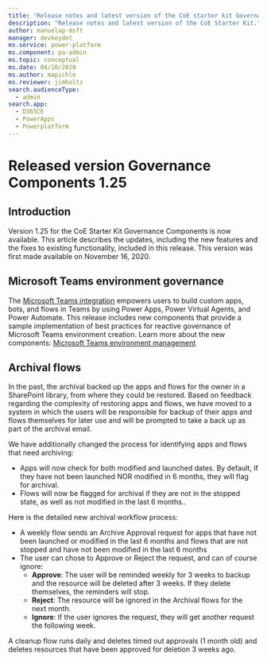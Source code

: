 ```yaml
---
title: "Release notes and latest version of the CoE starter kit Governance components 1.25 | MicrosoftDocs"
description: "Release notes and latest version of the CoE Starter Kit."
author: manuelap-msft
manager: devkeydet
ms.service: power-platform
ms.component: pa-admin
ms.topic: conceptual
ms.date: 04/10/2020
ms.author: mapichle
ms.reviewer: jimholtz
search.audienceType: 
  - admin
search.app: 
  - D365CE
  - PowerApps
  - Powerplatform
---
```


# Released version Governance Components 1.25

## Introduction

Version 1.25 for the CoE Starter Kit Governance Components is now available. This article describes the updates, including the new features and the fixes to existing functionality, included in this release. This version was first made available on November 16, 2020.

## Microsoft Teams environment governance

The [Microsoft Teams integration](https://docs.microsoft.com/power-platform/admin/about-teams-environment) empowers users to build custom apps, bots, and flows in Teams by using Power Apps, Power Virtual Agents, and Power Automate. This release includes new components that provide a sample implementation of best practices for reactive governance of Microsoft Teams environment creation. Learn more about the new components: [Microsoft Teams environment management](../microsoftteams-governance.md)

## Archival flows

In the past, the archival backed up the apps and flows for the owner in a SharePoint library, from where they could be restored. Based on feedback regarding the complexity of restoring apps and flows, we have moved to a system in which the users will be responsible for backup of their apps and flows themselves for later use and will be prompted to take a back up as part of the archival email.

We have additionally changed the process for identifying apps and flows that need archiving:

- Apps will now check for both modified and launched dates. By default, if they have not been launched NOR modified in 6 months, they will flag for archival.
- Flows will now be flagged for archival if they are not in the stopped state, as well as not modified in the last 6 months..

Here is the detailed new archival workflow process:

- A weekly flow sends an Archive Approval request for apps that have not been launched or modified in the last 6 months and flows that are not stopped and have not been modified in the last 6 months
- The user can chose to Approve or Reject the request, and can of course ignore:
  - **Approve**: The user will be reminded weekly for 3 weeks to backup and the resource will be deleted after 3 weeks. If they delete themselves, the reminders will stop.
  - **Reject**: The resource will be ignored in the Archival flows for the next month.
  - **Ignore**: If the user ignores the request, they will get another request the following week.

A cleanup flow runs daily and deletes timed out approvals (1 month old) and deletes resources that have been approved for deletion 3 weeks ago.
